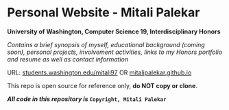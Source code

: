 # Personal Website - Mitali Palekar
**University of Washington, Computer Science 19, Interdisciplinary Honors**

*Contains a brief synopsis of myself, educational background (coming soon), personal projects, involvement activities, links to my Honors portfolio and resume as well as contact information*

URL:  [students.washington.edu/mitali97](http://students.washington.edu/mitali97/) OR [mitalipalekar.github.io](https://mitalipalekar.github.io/)

This repo is open source for reference only, **do NOT copy or clone**.

***All code in this repository is* `Copyright, Mitali Palekar`**


